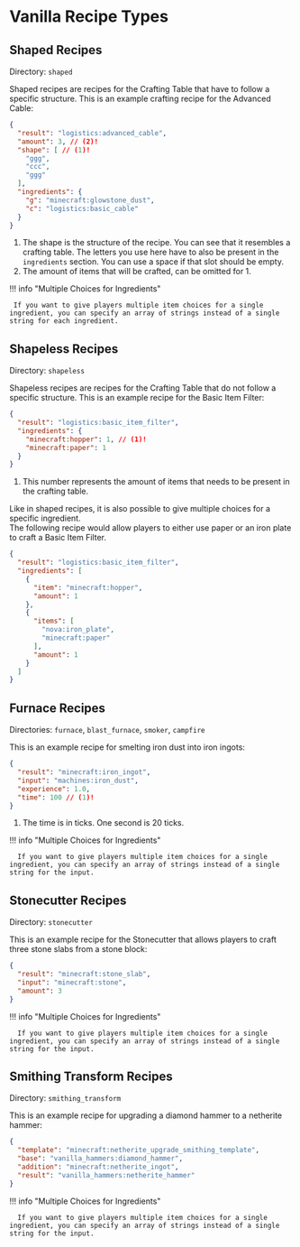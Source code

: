 # Vanilla Recipe Types

## Shaped Recipes

Directory: `shaped`

Shaped recipes are recipes for the Crafting Table that have to follow a specific structure. This is an example crafting
recipe for the Advanced Cable:

```json title="advanced_cable.json"
{
  "result": "logistics:advanced_cable",
  "amount": 3, // (2)!
  "shape": [ // (1)!
    "ggg",
    "ccc",
    "ggg"
  ],
  "ingredients": {
    "g": "minecraft:glowstone_dust",
    "c": "logistics:basic_cable"
  }
}
```

1. The shape is the structure of the recipe. You can see that it resembles a crafting table. The letters you use here have to  also be present in the ``ingredients`` section. You can use a space if that slot should be empty.
2. The amount of items that will be crafted, can be omitted for 1.

!!! info "Multiple Choices for Ingredients"

     If you want to give players multiple item choices for a single ingredient, you can specify an array of strings instead of a single string for each ingredient.

## Shapeless Recipes

Directory: `shapeless`

Shapeless recipes are recipes for the Crafting Table that do not follow a specific structure. This is an example recipe
for the Basic Item Filter:

```json title="basic_item_filter.json"
{
  "result": "logistics:basic_item_filter",
  "ingredients": {
    "minecraft:hopper": 1, // (1)!
    "minecraft:paper": 1
  }
}
```

1. This number represents the amount of items that needs to be present in the crafting table.

Like in shaped recipes, it is also possible to give multiple choices for a specific ingredient.  
The following recipe would allow players to either use paper or an iron plate to craft a Basic Item Filter.

```json title="basic_item_filter.json"
{
  "result": "logistics:basic_item_filter",
  "ingredients": [
    {
      "item": "minecraft:hopper",
      "amount": 1
    },
    {
      "items": [
        "nova:iron_plate",
        "minecraft:paper"
      ],
      "amount": 1
    }
  ]
}
```

## Furnace Recipes

Directories: `furnace`, `blast_furnace`, `smoker`, `campfire`

This is an example recipe for smelting iron dust into iron ingots:

```json title="iron_dust_to_iron_ingot.json"
{
  "result": "minecraft:iron_ingot",
  "input": "machines:iron_dust",
  "experience": 1.0,
  "time": 100 // (1)!
}
```

1. The time is in ticks. One second is 20 ticks.

!!! info "Multiple Choices for Ingredients"

      If you want to give players multiple item choices for a single ingredient, you can specify an array of strings instead of a single string for the input.

## Stonecutter Recipes

Directory: `stonecutter`

This is an example recipe for the Stonecutter that allows players to craft three stone slabs from a stone block:

```json title="stone_to_slab.json"
{
  "result": "minecraft:stone_slab",
  "input": "minecraft:stone",
  "amount": 3
}
```

!!! info "Multiple Choices for Ingredients"

      If you want to give players multiple item choices for a single ingredient, you can specify an array of strings instead of a single string for the input.

## Smithing Transform Recipes

Directory: `smithing_transform`

This is an example recipe for upgrading a diamond hammer to a netherite hammer:

```json title="diamond_to_netherite_helmet.json"
{
  "template": "minecraft:netherite_upgrade_smithing_template",
  "base": "vanilla_hammers:diamond_hammer",
  "addition": "minecraft:netherite_ingot",
  "result": "vanilla_hammers:netherite_hammer"
}
```

!!! info "Multiple Choices for Ingredients"

      If you want to give players multiple item choices for a single ingredient, you can specify an array of strings instead of a single string for the input.
